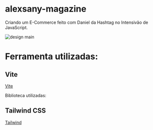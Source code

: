 # alexsany-magazine

Criando um E-Commerce feito com Daniel da Hashtag no Intensivão de JavaScript.

![design main](photo-projeto-1.jpg)

# Ferramenta utilizadas:

## Vite

[Vite](https://vitejs.dev/guide/)

Biblioteca utilizadas:

## Tailwind CSS

[Tailwind](https://tailwindui.com/documentation#requirements)
